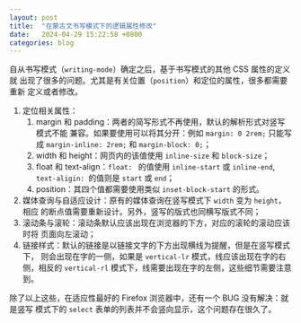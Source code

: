 ```yaml
---
layout: post
title:  "在蒙古文书写模式下的逻辑属性修改"
date:   2024-04-29 15:22:58 +0800
categories: blog
---
```


自从书写模式（`writing-mode`）确定之后，基于书写模式的其他 CSS 属性的定义就
出现了很多的问题。尤其是有关位置（`position`）和定位的属性，很多都需要重新
定义或者修改。

1. 定位相关属性：
   1. margin 和 padding：两者的简写形式不再使用，默认的解析形式对竖写模式不能
   兼容。如果要使用可以将其分开：例如 `margin: 0 2rem;` 只能写成 `margin-inline: 2rem;`
    和 `margin-block: 0;`；
   2. width 和 height：网页内的该值使用 `inline-size` 和 `block-size`；
   3. float 和 text-align：`float: ` 的值使用 `inline-start` 或 `inline-end`, 
   `text-aligin: `的值则是 `start` 或 `end`；
   4. position：其四个值都需要使用类似 `inset-block-start` 的形式。
2. 媒体查询与自适应设计：原有的媒体查询在竖写模式下 `width` 变为 `height`，相应
的断点值需要重新设计。另外，竖写的版式也同横写版式不同；
3. 滚动条与滚轮：滚动条默认应该出现在浏览器的下方，对应的滚轮的滚动应该时将
页面向左滚动；
4. 链接样式：默认的链接是以链接文字的下方出现横线为提醒，但是在竖写模式下，
则会出现在字的一侧，如果是 `vertical-lr` 模式，线应该出现在字的右侧，相反的
`vertical-rl` 模式下，线需要出现在字的左侧，这些细节需要注意到。

除了以上这些，在适应性最好的 Firefox 浏览器中，还有一个 BUG 没有解决：就是竖写
模式下的 `select` 表单的列表并不会竖向显示，这个问题存在很久了。
